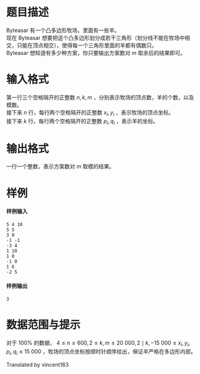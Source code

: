 
# 题目描述

 Byteasar 有一个凸多边形牧场，里面有一些羊。  
现在 Byteasar 想要把这个凸多边形划分成若干三角形（划分线不能在牧场中相交，只能在顶点相交），使得每一个三角形里面的羊都有偶数只。  
 Byteasar 想知道有多少种方案，你只要输出方案数对 $m$ 取余后的结果即可。

# 输入格式

第一行三个空格隔开的正整数 $n,k,m$ ，分别表示牧场的顶点数，羊的个数，以及模数。  
接下来 $n$ 行，每行两个空格隔开的正整数 $x_i,y_i$ ，表示牧场的顶点坐标。  
接下来 $k$ 行，每行两个空格隔开的正整数 $p_i,q_i$ ，表示羊的坐标。

# 输出格式

一行一个整数，表示方案数对 $m$ 取模的结果。

# 样例

#### 样例输入
```plain
5 4 10
5 5
3 0
-1 -1
-3 4
1 10
1 0
-1 0
1 6
-2 5
```

#### 样例输出
```plain
3
```

# 数据范围与提示

对于 $100\%$ 的数据， $4\le n\le 600,2\le k,m\le 20\ 000,2\mid k,-15\ 000\le x_i,y_i,p_i,q_i\le 15\ 000$ ，牧场的顶点坐标按顺时针顺序给出，保证羊严格在多边形内部。

Translated by vincent163

